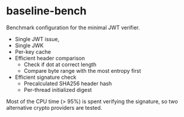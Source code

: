 # baseline-bench
Benchmark configuration for the minimal JWT verifier.
  
 * Single JWT issue, 
 * Single JWK
 * Per-key cache
 * Efficient header comparison
   * Check if dot at correct length
   * Compare byte range with the most entropy first
 * Efficient signature check 
   * Precalculated SHA256 header hash 
   * Per-thread initialized digest
 
 Most of the CPU time (> 95%) is spent verifying the signature, so two alternative crypto providers are tested. 